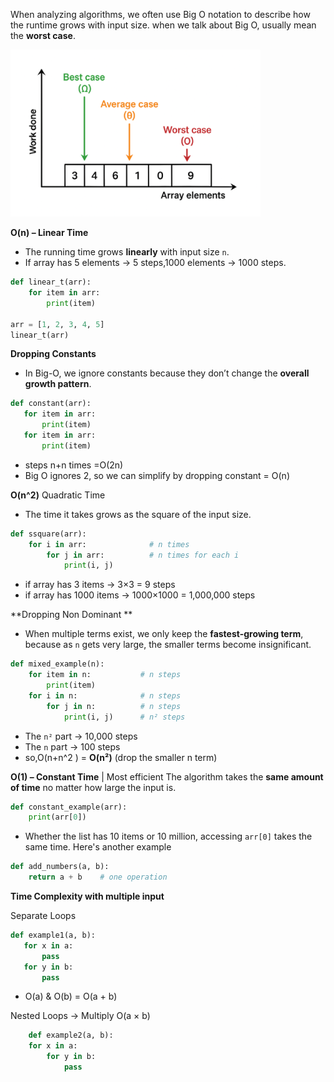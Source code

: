
When analyzing algorithms, we often use Big O notation to describe how the runtime grows with input size.
when we talk about Big O, usually mean the **worst case**.

<img width='400'  src='../images/big_o_cases.png' />

 **O(n) – Linear Time**
  - The running time grows **linearly** with input size `n`. 
  - If array has 5 elements ->  5 steps,1000 elements → 1000 steps.

```python
def linear_t(arr):
    for item in arr:
        print(item)

arr = [1, 2, 3, 4, 5]
linear_t(arr)

```
**Dropping Constants**
 - In Big-O, we ignore constants because they don’t change the **overall growth pattern**.
 ```python
 def constant(arr):
    for item in arr:     
        print(item)
    for item in arr:     
        print(item)

```
- steps n+n times =O(2n)
- Big O ignores 2, so we can simplify by dropping constant = O(n)


**O(n^2)** Quadratic Time
- The time it takes grows as the square of the input size.
```python
def ssquare(arr):
    for i in arr:              # n times
        for j in arr:          # n times for each i
            print(i, j)

```
- if array has 3 items → 3×3 = 9 steps
- if array has 1000 items → 1000×1000 = 1,000,000 steps

 **Dropping Non Dominant **
 - When multiple terms exist, we only keep the **fastest-growing term**, because as `n` gets very large, the smaller terms become insignificant.
```python
def mixed_example(n):
    for item in n:           # n steps
        print(item)
    for i in n:              # n steps
        for j in n:          # n steps
            print(i, j)      # n² steps

```
- The `n²` part → 10,000 steps
- The `n` part → 100 steps
- so,O(n+n^2 ) =  **O(n²)** (drop the smaller n term)

**O(1) – Constant Time**  | Most efficient 
The algorithm takes the **same amount of time** no matter how large the input is.

```python
def constant_example(arr):
    print(arr[0])
``` 
- Whether the list has 10 items or 10 million, accessing `arr[0]` takes the same time. 
Here's another example 
```python
def add_numbers(a, b):
    return a + b    # one operation
```

**Time Complexity with multiple input** 

 Separate Loops
 ```python
 def example1(a, b):
    for x in a: 
        pass
    for y in b:
        pass

```
-  O(a) & O(b) = O(a + b)

Nested Loops → Multiply O(a × b)
```python
	def example2(a, b):
    for x in a:             
        for y in b:         
            pass

```